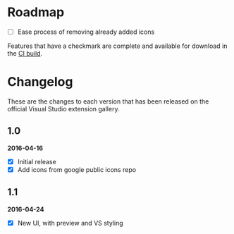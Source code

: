 # Roadmap

- [ ] Ease process of removing already added icons 

Features that have a checkmark are complete and available for
download in the
[CI build](http://vsixgallery.com/extension/e1bf5443-bf81-49e6-bc33-004e1f1f7b02/).

# Changelog

These are the changes to each version that has been released
on the official Visual Studio extension gallery.

## 1.0

**2016-04-16**

- [x] Initial release
- [x] Add icons from google public icons repo

## 1.1
**2016-04-24**

- [x] New UI, with preview and VS styling